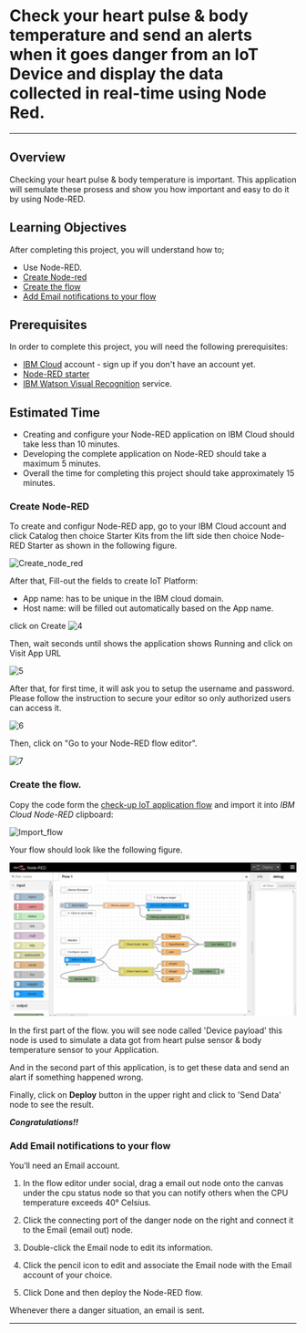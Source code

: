 # Check your heart pulse & body temperature and send an alerts when it goes danger from an IoT Device and display the data collected in real-time using Node Red.
----------------------------------------------------------------------------------------------------


## Overview
Checking your heart pulse & body temperature is important. This application will semulate these prosess and show you how important and easy to do it by using Node-RED.

## Learning Objectives
After completing this project, you will understand how to;
- Use Node-RED.
- [Create Node-red](#Create-Node-red)
- [Create the flow](#Create-the-flow)
- [Add Email notifications to your flow](#Add-Email-notifications-to-your-flow)

## Prerequisites
In order to complete this project, you will need the following prerequisites:
- [IBM Cloud](http://ibm.biz/iot-cloud-signup) account - sign up if you don't have an account yet.
- [Node-RED starter](https://console.bluemix.net/catalog/starters/node-red-starter)
- [IBM Watson Visual Recognition](https://console.bluemix.net/catalog/services/visual-recognition) service.


## Estimated Time
- Creating and configure your Node-RED application on IBM Cloud should take less than 10 minutes.
- Developing the complete application on Node-RED should take a maximum 5 minutes.
- Overall the time for completing this project should take approximately 15 minutes.




### Create Node-RED
To create and configur Node-RED app, go to your IBM Cloud account and click Catalog then choice Starter Kits from the lift side then choice Node-RED Starter as shown in the following figure.

![`Create_node_red`](images/Create_node_red.png)



After that, Fill-out the fields to create IoT Platform:
- App name: has to be unique in the IBM cloud domain.
- Host name: will be filled out automatically based on the App name.

click on Create 
![`4`](images/4.png)

Then, wait seconds until shows the application shows Running and click on Visit App URL

![`5`](images/5.png)

After that, for first time, it will ask you to setup the username and password. Please follow the instruction to secure your editor so only authorized users can access it. 


![`6`](images/6.png)

Then, click on "Go to your Node-RED flow editor".

![`7`](images/7.png)


 
### Create the flow. 



Copy the code form the [check-up IoT application flow](check-up_IoT_application_flow.json) and import it into _IBM Cloud Node-RED_ clipboard:



![`Import_flow`](images/Import_flow.png)


Your flow should look like the following figure. 


![`check-up_flow`](images/check-up_flow.png)

In the first part of the flow. you will see node called 'Device payload' this node is used to simulate a data got from heart pulse sensor & body temperature sensor to your Application. 

And in the second part of this application, is to get these data and send an alart if something happened wrong. 



Finally, click on **Deploy** button in the upper right and click to 'Send Data' node to see the result. 




**_Congratulations!!_**




### Add Email notifications to your flow

You’ll need an Email account.

1. In the flow editor under social, drag a email out node onto the canvas under the cpu status node so that you can notify others when the CPU temperature exceeds 40° Celsius.

2. Click the connecting port of the danger node on the right and connect it to the Email (email out) node.

3. Double-click the Email node to edit its information.

4. Click the pencil icon to edit and associate the Email node with the Email account of your choice.

5. Click Done and then deploy the Node-RED flow.

Whenever there a danger situation, an email is sent. 



----------------------------------------------------------------------------------------------------------------------------------------------------
